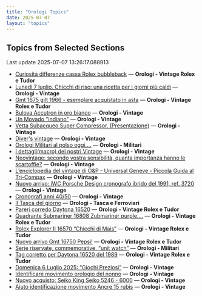 ```yaml
---
title: "Orologi Topics"
date: 2025-07-07
layout: "topics"
---
```


## Topics from Selected Sections

Last update 2025-07-07 13:26:17.088913

- [Curiosità differenze cassa Rolex bubbleback](https://orologi.forumfree.it/?t=80753851) — **Orologi - Vintage Rolex e Tudor**
- [Lunedì 7 luglio. Chicchi di riso: una ricetta per i giorni più caldi](https://orologi.forumfree.it/?t=80753390) — **Orologi - Vintage**
- [Gmt 1675 gilt 1966 - esemplare acquistato in asta](https://orologi.forumfree.it/?t=80724649) — **Orologi - Vintage Rolex e Tudor**
- [Bulova Accutron in oro bianco](https://orologi.forumfree.it/?t=80753206) — **Orologi - Vintage**
- [Un Movado "indiano"](https://orologi.forumfree.it/?t=68413888) — **Orologi - Vintage**
- [Vetta Subacqueo Super Compressor.  (Presentazione)](https://orologi.forumfree.it/?t=80626299) — **Orologi - Vintage**
- [Diver's vintage](https://orologi.forumfree.it/?t=71608461) — **Orologi - Vintage**
- [Orologi Militari al polso oggi….](https://orologi.forumfree.it/?t=80440118) — **Orologi - Militari**
- [I dettagli(macro) dei nostri Vintage](https://orologi.forumfree.it/?t=80396891) — **Orologi - Vintage**
- [Neovintage: secondo vostra sensibilità, quanta importanza hanno le scartoffie?](https://orologi.forumfree.it/?t=80734013) — **Orologi - Vintage**
- [L’enciclopedia del vintage di O&P - Universal Geneve - Piccola Guida al Tri-Compax](https://orologi.forumfree.it/?t=80639132) — **Orologi - Vintage**
- [Nuovo arrivo: iWC Porsche Design cronografo ibrido del 1991, ref. 3720](https://orologi.forumfree.it/?t=80750011) — **Orologi - Vintage**
- [Cronografi anni 40/50](https://orologi.forumfree.it/?t=80740948) — **Orologi - Vintage**
- [Il Tasca del giorno](https://orologi.forumfree.it/?t=80702163) — **Orologi - Tasca e Ferroviari**
- [Pareri corredo Daytona 16520](https://orologi.forumfree.it/?t=80751060) — **Orologi - Vintage Rolex e Tudor**
- [Quadrante Submariner 16808 Zubmariner purple....](https://orologi.forumfree.it/?t=80748789) — **Orologi - Vintage Rolex e Tudor**
- [Rolex Explorer II 16570 “Chicchi di Mais”](https://orologi.forumfree.it/?t=80730576) — **Orologi - Vintage Rolex e Tudor**
- [Nuovo arrivo Gmt 16750 Pepsi!](https://orologi.forumfree.it/?t=80750096) — **Orologi - Vintage Rolex e Tudor**
- [Serie riservate, commemorative, “unit watch”](https://orologi.forumfree.it/?t=70708713) — **Orologi - Militari**
- [Tag corretto per Daytona 16520 del 1989](https://orologi.forumfree.it/?t=80748443) — **Orologi - Vintage Rolex e Tudor**
- [Domenica 6 Luglio 2025: “Giochi Preziosi”](https://orologi.forumfree.it/?t=80751579) — **Orologi - Vintage**
- [Identificare movimento orologio del nonno](https://orologi.forumfree.it/?t=80751083) — **Orologi - Vintage**
- [Nuovo acquisto: Seiko King Seiko 5246 - 6000](https://orologi.forumfree.it/?t=80743287) — **Orologi - Vintage**
- [Aiuto identificazione movimento Ancre 15 rubis](https://orologi.forumfree.it/?t=80749194) — **Orologi - Vintage**
